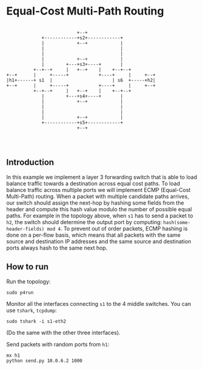 # Equal-Cost Multi-Path Routing
```
                 
                          +--+
             +------------+s2+------------+
             |            +--+            |
             |                            |
             |                            |
             |            +--+            |
             |        +---+s3+----+       |
          +--+--+     |   +--+    |    +--+--+
+--+      |     +-----+           +----+     |     +--+
|h1+------+ s1  |                      | s6  +-----+h2|
+--+      |     +-----+           +----+     |     +--+
          +--+--+     |   +--+    |    +--+--+
             |        +---+s4+----+       |
             |            +--+            |
             |                            |
             |                            |
             |            +--+            |
             +------------+s5+------------+
                          +--+


         
```

## Introduction

In this example  we  implement a layer 3 forwarding switch that is able to load balance traffic
towards a destination across equal cost paths. To load balance traffic across multiple ports we will implement ECMP (Equal-Cost
Multi-Path) routing. When a packet with multiple candidate paths arrives, our switch should assign the next-hop by hashing some fields from the
header and compute this hash value modulo the number of possible equal paths. For example in the topology above, when `s1` has to send
a packet to `h2`, the switch should determine the output port by computing: `hash(some-header-fields) mod 4`. To prevent out of order packets, ECMP hashing is done on a per-flow basis,
which means that all packets with the same source and destination IP addresses and the same source and destination
ports always hash to the same next hop.

## How to run

Run the topology:

```
sudo p4run
```


Monitor all the interfaces connecting `s1` to the 4 middle switches. You can use `tshark`, `tcpdump`:

```
sudo tshark -i s1-eth2
```

(Do the same with the other three interfaces).

Send packets with random ports from `h1`:

```
mx h1
python send.py 10.0.6.2 1000
```